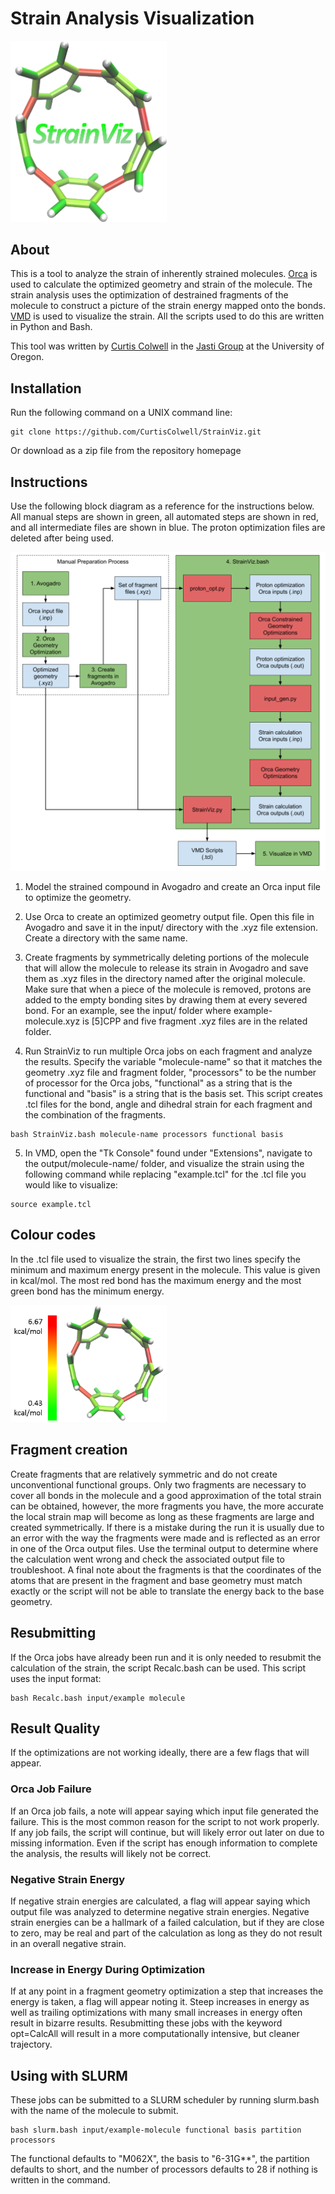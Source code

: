 # Strain Analysis Visualization

<img src="https://github.com/CurtisColwell/StrainViz/blob/orca/scripts/figures/StrainViz.png" alt="StrainViz Logo" width="250">

## About

This is a tool to analyze the strain of inherently strained molecules. 
[Orca](https://orcaforum.kofo.mpg.de/app.php/portal) is used to calculate the 
optimized geometry and strain of the molecule. The strain analysis uses 
the optimization of destrained fragments of the molecule to construct a 
picture of the strain energy mapped onto the bonds. [VMD](https://www.ks.uiuc.edu/Research/vmd/) 
is used to visualize the strain. All the scripts used to do this are 
written in Python and Bash.

This tool was written by [Curtis Colwell](https://github.com/CurtisColwell) 
in the [Jasti Group](https://pages.uoregon.edu/jastilab/) at the University of Oregon.

## Installation

Run the following command on a UNIX command line:
```
git clone https://github.com/CurtisColwell/StrainViz.git
```
Or download as a zip file from the repository homepage

## Instructions

Use the following block diagram as a reference for the instructions below. 
All manual steps are shown in green, all automated steps are shown in 
red, and all intermediate files are shown in blue. The proton optimization 
files are deleted after being used.

![StrainViz Block Diagram](https://github.com/CurtisColwell/StrainViz/blob/orca/scripts/figures/block_diagram.png)

1. Model the strained compound in Avogadro and create an Orca
input file to optimize the geometry.

2. Use Orca to create an optimized geometry output file. Open this file in 
Avogadro and save it in the input/ directory with the .xyz file extension. 
Create a directory with the same name.

3. Create fragments by symmetrically deleting portions of the molecule 
that will allow the molecule to release its strain in Avogadro and save them 
as .xyz files in the directory named after the original molecule. Make sure 
that when a piece of the molecule is removed, protons are added to the empty 
bonding sites by drawing them at every severed bond. For an example, see 
the input/ folder where example-molecule.xyz is [5]CPP and five fragment .xyz 
files are in the related folder.

4. Run StrainViz to run multiple Orca jobs on each fragment and analyze 
the results. Specify the variable "molecule-name" so that it matches the geometry 
.xyz file and fragment folder, "processors" to be the number of 
processor for the Orca jobs, "functional" as a string that is the functional and 
"basis" is a string that is the basis set. This script creates .tcl files for the bond, angle 
and dihedral strain for each fragment and the combination of the fragments.
```
bash StrainViz.bash molecule-name processors functional basis
```

5. In VMD, open the "Tk Console" found under "Extensions", navigate to the 
output/molecule-name/ folder, and visualize the strain using the following command 
while replacing "example.tcl" for the .tcl file you would like to visualize:
```
source example.tcl
```

## Colour codes

In the .tcl file used to visualize the strain, the first two lines specify the minimum 
and maximum energy present in the molecule. This value is given in kcal/mol. The most 
red bond has the maximum energy and the most green bond has the minimum energy.

<img src="https://github.com/CurtisColwell/StrainViz/blob/orca/scripts/figures/example_colour_scale.png" alt="Colour Scale" width="250">

## Fragment creation

Create fragments that are relatively symmetric and do not create unconventional functional 
groups. Only two fragments are necessary to cover all bonds in the molecule and a good 
approximation of the total strain can be obtained, however, the more fragments you have, the 
more accurate the local strain map will become as long as these fragments are large and 
created symmetrically.
If there is a mistake during the run it is usually due to an error with the way the 
fragments were made and is reflected as an error in one of the Orca output files. 
Use the terminal output to determine where the calculation went wrong and check the 
associated output file to troubleshoot. A final note about the fragments is that the 
coordinates of the atoms that are present in the fragment and base geometry must match 
exactly or the script will not be able to translate the energy back to the base geometry.

## Resubmitting

If the Orca jobs have already been run and it is only needed to resubmit the calculation 
of the strain, the script Recalc.bash can be used. This script uses the input format:
```
bash Recalc.bash input/example molecule
```

## Result Quality

If the optimizations are not working ideally, there are a few flags that will appear. 

### Orca Job Failure
If an Orca job fails, a note will appear saying which input file generated the failure. This is 
the most common reason for the script to not work properly. If any job fails, the script will 
continue, but will likely error out later on due to missing information. Even if the script 
has enough information to complete the analysis, the results will likely not be correct.
### Negative Strain Energy
If negative strain energies are calculated, a flag will appear saying which output file was 
analyzed to determine negative strain energies. Negative strain energies can be a hallmark
of a failed calculation, but if they are close to zero, may be real and part of the calculation 
as long as they do not result in an overall negative strain.
### Increase in Energy During Optimization
If at any point in a fragment geometry optimization a step that increases the energy is taken, 
a flag will appear noting it. Steep increases in energy as well as trailing optimizations with 
many small increases in energy often result in bizarre results. Resubmitting these jobs with the 
keyword opt=CalcAll will result in a more computationally intensive, but cleaner trajectory.

## Using with SLURM

These jobs can be submitted to a SLURM scheduler by running slurm.bash with the name of 
the molecule to submit.
```
bash slurm.bash input/example-molecule functional basis partition processors
```
The functional defaults to "M062X", the basis to "6-31G**", the partition defaults to short, and the 
number of processors defaults to 28 if nothing is written in the command.
